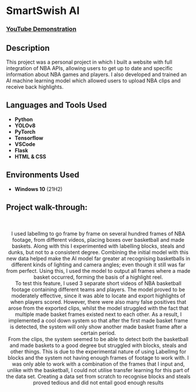 <h1>SmartSwish AI</h1>

 ### [YouTube Demonstration](https://youtu.be/46mltkICIRE)

<h2>Description</h2>
This project was a personal project in which I built a website with full integration of NBA APIs, allowing users to get up to date and specific information about NBA games and players. I also developed and trained an AI machine learning model which allowed users to upload NBA clips and receive back highlights.
<br />


<h2>Languages and Tools Used</h2>

- <b>Python</b> 
- <b>YOLOv8</b>
- <b>PyTorch</b> 
- <b>Tensorflow</b>
- <b>VSCode</b>
- <b>Flask</b> 
- <b>HTML & CSS</b>


<h2>Environments Used </h2>

- <b>Windows 10</b> (21H2)

<h2>Project walk-through:</h2>

<p align="center"><br/>
<br />
<body>I used labelImg to go frame by frame on several hundred frames of NBA footage, from different videos, placing boxes over basketball and made baskets. Along with this I experimented with labelling blocks, steals and dunks, but not to a consistent degree. Combining the initial model with this new data helped make the AI model far greater at recognising basketballs in different kinds of lighting and camera angles; even though it still was far from perfect. Using this, I used the model to output all frames where a made basket occurred, forming the basis of a highlight reel.</body>

<br />
To test this feature, I used 3 separate short videos of NBA basketball footage containing different teams and players. The model proved to be moderately effective, since it was able to locate and export highlights of when players scored. However, there were also many false positives that arose from the exported clips, whilst the model struggled with the fact that multiple made basket frames existed next to each other. As a result, I implemented a cool down system so that after the first made basket frame is detected, the system will only show another made basket frame after a certain period.
<br />
From the clips, the system seemed to be able to detect both the basketball and made baskets to a good degree but struggled with blocks, steals and other things. This is due to the experimental nature of using LabelImg for blocks and the system not having enough frames of footage to work with. I was only able to work with a combination of the frames that I input and, unlike with the basketball, I could not utilise transfer learning for this part of the data set. Creating a data set from scratch to recognise blocks and steals proved tedious and did not entail good enough results

</b>
